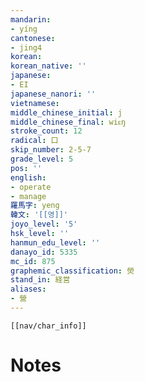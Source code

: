 ```yaml
---
mandarin:
- yíng
cantonese:
- jing4
korean:
korean_native: ''
japanese:
- EI
japanese_nanori: ''
vietnamese:
middle_chinese_initial: j
middle_chinese_final: wiᴇŋ
stroke_count: 12
radical: 口
skip_number: 2-5-7
grade_level: 5
pos: ''
english:
- operate
- manage
羅馬字: yeng
韓文: '[[영]]'
joyo_level: '5'
hsk_level: ''
hanmun_edu_level: ''
danayo_id: 5335
mc_id: 875
graphemic_classification: 熒
stand_in: 経営
aliases:
- 營
---
```

```meta-bind-embed
[[nav/char_info]]
```

# Notes
